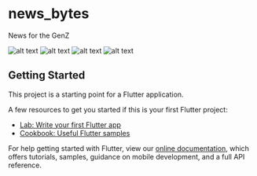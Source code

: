 # news_bytes

News for the GenZ

![alt text](https://github.com/suyash-03/NewsBytes/blob/master/assets/img1.jpeg?)
![alt text](https://github.com/suyash-03/NewsBytes/blob/master/assets/img2.jpeg?raw=true)
![alt text](https://github.com/suyash-03/NewsBytes/blob/master/assets/img3.jpeg?raw=true)
![alt text](https://github.com/suyash-03/NewsBytes/blob/master/assets/img4.jpeg?raw=true)


## Getting Started

This project is a starting point for a Flutter application.

A few resources to get you started if this is your first Flutter project:

- [Lab: Write your first Flutter app](https://flutter.dev/docs/get-started/codelab)
- [Cookbook: Useful Flutter samples](https://flutter.dev/docs/cookbook)

For help getting started with Flutter, view our
[online documentation](https://flutter.dev/docs), which offers tutorials,
samples, guidance on mobile development, and a full API reference.
